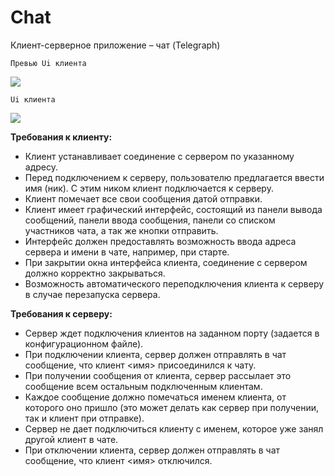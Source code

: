 # Chat

Клиент-серверное приложение – чат (Telegraph)

    Превью Ui клиента

![](https://sun9-6.userapi.com/c858436/v858436748/1fdc93/A0eTas1T8ok.jpg) 

    Ui клиента

![](https://sun9-10.userapi.com/c858436/v858436748/1fdc8c/2PTZ-7sCLd4.jpg)

**Требования к клиенту:**

* Клиент устанавливает соединение с сервером по указанному адресу.
* Перед подключением к серверу, пользователю предлагается ввести имя (ник). С
этим ником клиент подключается к серверу.
* Клиент помечает все свои сообщения датой отправки.
*  Клиент имеет графический интерфейс, состоящий из панели вывода сообщений,
панели ввода сообщения, панели со списком участников чата, а так же кнопки
отправить.
* Интерфейс должен предоставлять возможность ввода адреса сервера и имени в
чате, например, при старте.
* При закрытии окна интерфейса клиента, соединение с сервером должно
корректно закрываться.
* Возможность автоматического переподключения клиента к серверу в случае
перезапуска сервера.

**Требования к серверу:**

* Сервер ждет подключения клиентов на заданном порту (задается в
конфигурационном файле).
* При подключении клиента, сервер должен отправлять в чат сообщение, что клиент
<имя> присоединился к чату.
* При получении сообщения от клиента, сервер рассылает это сообщение всем
остальным подключенным клиентам.
* Каждое сообщение должно помечаться именем клиента, от которого оно пришло
(это может делать как сервер при получении, так и клиент при отправке).
* Сервер не дает подключиться клиенту с именем, которое уже занял другой клиент
в чате.
* При отключении клиента, сервер должен отправлять в чат сообщение, что клиент
<имя> отключился.
